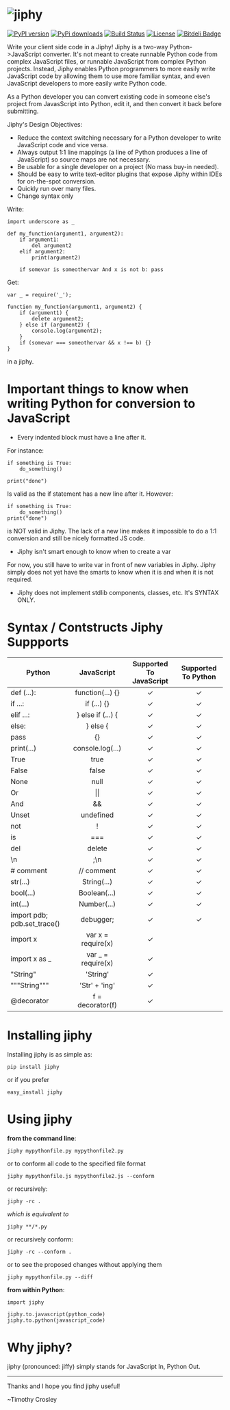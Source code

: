 ![jiphy](https://raw.github.com/timothycrosley/jiphy/master/logo.png)
=====

[![PyPI version](https://badge.fury.io/py/jiphy.png)](http://badge.fury.io/py/jiphy)
[![PyPi downloads](https://pypip.in/d/jiphy/badge.png)](https://crate.io/packages/jiphy/)
[![Build Status](https://travis-ci.org/timothycrosley/jiphy.png?branch=master)](https://travis-ci.org/timothycrosley/jiphy)
[![License](https://img.shields.io/github/license/mashape/apistatus.svg)](https://pypi.python.org/pypi/jiphy/)
[![Bitdeli Badge](https://d2weczhvl823v0.cloudfront.net/timothycrosley/jiphy/trend.png)](https://bitdeli.com/free "Bitdeli Badge")

Write your client side code in a Jiphy! Jiphy is a two-way Python->JavaScript converter. It's not meant to create
runnable Python code from complex JavaScript files, or runnable JavaScript from complex Python projects. Instead,
Jiphy enables Python programmers to more easily write JavaScript code by allowing them to use more familiar syntax,
and even JavaScript developers to more easily write Python code.

As a Python developer you can convert existing code in someone else's project from JavasScript into Python, edit it,
and then convert it back before submitting.

Jiphy's Design Objectives:

- Reduce the context switching necessary for a Python developer to write JavaScript code and vice versa.
- Always output 1:1 line mappings (a line of Python produces a line of JavaScript) so source maps are not necessary.
- Be usable for a single developer on a project (No mass buy-in needed).
- Should be easy to write text-editor plugins that expose Jiphy within IDEs for on-the-spot conversion.
- Quickly run over many files.
- Change syntax only

Write:

    import underscore as _

    def my_function(argument1, argument2):
        if argument1:
            del argument2
        elif argument2:
            print(argument2)

        if somevar is someothervar And x is not b: pass


Get:

    var _ = require('_');

    function my_function(argument1, argument2) {
        if (argument1) {
            delete argument2;
        } else if (argument2) {
            console.log(argument2);
        }
        if (somevar === someothervar && x !== b) {}
    }

in a jiphy.


Important things to know when writing Python for conversion to JavaScript
===================

- Every indented block must have a line after it.

For instance:

    if something is True:
        do_something()

    print("done")

Is valid as the if statement has a new line after it. However:

    if something is True:
        do_something()
    print("done")

is NOT valid in Jiphy. The lack of a new line makes it impossible to do a 1:1 conversion and still be nicely formatted JS code.

- Jiphy isn't smart enough to know when to create a var

For now, you still have to write var in front of new variables in Jiphy. Jiphy simply does not yet have the smarts to know when it is and when it is not required.

- Jiphy does not implement stdlib components, classes, etc. It's SYNTAX ONLY.


Syntax / Contstructs Jiphy Suppports
===================
| Python                      | JavaScript        | Supported To JavaScript | Supported To Python |
| -------------               |:-----------------:|:-----------------------:|:-------------------:|
| def (...):                  | function(...) {}  |  ✓                      |  ✓                  |
| if ...:                     | if (...) {}       |  ✓                      |  ✓                  |
| elif ...:                   | } else if (...) { |  ✓                      |  ✓                  |
| else:                       | } else {          |  ✓                      |  ✓                  |
| pass                        | {}                |  ✓                      |  ✓                  |
| print(...)                  | console.log(...)  |  ✓                      |  ✓                  |
| True                        | true              |  ✓                      |  ✓                  |
| False                       | false             |  ✓                      |  ✓                  |
| None                        | null              |  ✓                      |  ✓                  |
| Or                          | &#124;&#124;                | ✓                        |  ✓                  |
| And                         | &&                |  ✓                      |  ✓                  |
| Unset                       | undefined         |  ✓                      |  ✓                  |
| not                         | !                 |  ✓                      |  ✓                  |
| is                          | ===               |  ✓                      |  ✓                  |
| del                         | delete            |  ✓                      |  ✓                  |
| \n                          | ;\n               |  ✓                      |  ✓                  |
| # comment                   | // comment        |  ✓                      |  ✓                  |
| str(...)                    | String(...)       |  ✓                      |  ✓                  |
| bool(...)                   | Boolean(...)      |  ✓                      |  ✓                  |
| int(...)                    | Number(...)       |  ✓                      |  ✓                  |
| import pdb; pdb.set_trace() | debugger;         |  ✓                      |  ✓                  |
| import x                    | var x = require(x)|  ✓                      |                     |
| import x as _               | var _ = require(x)|  ✓                      |                     |
| "String"                    | 'String'          |  ✓                      |                     |
| """String"""                | 'Str' + 'ing'     |  ✓                      |                     |
| @decorator                  | f = decorator(f)  |  ✓                      |                     |

Installing jiphy
===================

Installing jiphy is as simple as:

    pip install jiphy

or if you prefer

    easy_install jiphy

Using jiphy
===================
**from the command line**:

    jiphy mypythonfile.py mypythonfile2.py

 or to conform all code to the specified file format

    jiphy mypythonfile.js mypythonfile2.js --conform

or recursively:

    jiphy -rc .

 *which is equivalent to*

    jiphy **/*.py

or recursively conform:

    jiphy -rc --conform .

or to see the proposed changes without applying them

    jiphy mypythonfile.py --diff

**from within Python**:

    import jiphy

    jiphy.to.javascript(python_code)
    jiphy.to.python(javascript_code)



Why jiphy?
======================

jiphy (pronounced: jiffy) simply stands for JavaScript In, Python Out.

--------------------------------------------

Thanks and I hope you find jiphy useful!

~Timothy Crosley
